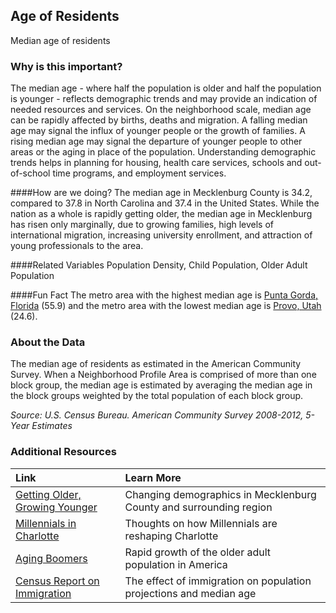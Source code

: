 ## Age of Residents
Median age of residents 

### Why is this important?
The median age - where half the population is older and half the population is younger - reflects demographic trends and may provide an indication of needed resources and services. On the neighborhood scale, median age can be rapidly affected by births, deaths and migration. A falling median age may signal the influx of younger people or the growth of families. A rising median age may signal the departure of younger people to other areas or the aging in place of the population. Understanding demographic trends helps in planning for housing, health care services, schools and out-of-school time programs, and employment services. 

####How are we doing?
The median age in Mecklenburg County is 34.2, compared to 37.8 in North Carolina and 37.4 in the United States.  While the nation as a whole is rapidly getting older, the median age in Mecklenburg has risen only marginally, due to growing families, high levels of international migration, increasing university enrollment, and attraction of young professionals to the area.

####Related Variables
Population Density, 
Child Population, 
Older Adult Population

####Fun Fact
The  metro area with the  highest median age is [Punta Gorda, Florida](http://www.ci.punta-gorda.fl.us/) (55.9) and the metro area with the lowest median age is [Provo, Utah](http://www.provo.org/) (24.6).

### About the Data
The median age of residents as estimated in the American Community Survey.  When a Neighborhood Profile Area is comprised of more than one block group, the median age is estimated by averaging the median age in the block groups weighted by the total population of each block group. 

_Source: U.S. Census Bureau. American Community Survey <span tabindex="1000" class="meta-definition" data-toggle="popover" data-title="Why 2008-2012 not 2012?" data-content="Data labeled 2008–2012 describe average conditions reported through the American Community Survey (ACS) during the period of January 2008 through December 2012. The Census collects ACS data from only a small sample of households every month.  For reliable small-area estimates, the Census compiles five years of ACS data, which are used in the Quality of Life Study.?">2008-2012</span>, 5-Year Estimates_

### Additional Resources

| Link | Learn More |
| :--------------|:- |
| [Getting Older, Growing Younger](http://ui.uncc.edu/story/census-2011-charlotte-region-age-change) | Changing demographics in Mecklenburg County and surrounding region |
| [Millennials in Charlotte](http://www.bizjournals.com/charlotte/print-edition/2014/07/11/from-how-they-work-to-where-they-live-millennials.html?page=all)| Thoughts on how Millennials are reshaping Charlotte |
| [Aging Boomers](https://www.census.gov/newsroom/releases/archives/aging_population/cb10-72.html) | Rapid growth of the older adult population in America |
| [Census Report on Immigration](http://www.census.gov/population/projections/files/analytical-document09.pdf) | The effect of immigration on population projections and median age |
